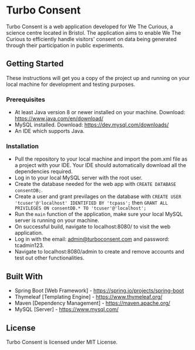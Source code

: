 # Turbo Consent #
Turbo Consent is a web application developed for We The Curious, a science centre located in Bristol. The application aims to enable We The Curious to efficiently handle visitors' consent on data being generated through their participation in public experiments.

## Getting Started ##
These instructions will get you a copy of the project up and running on your local machine for development and testing purposes.

### Prerequisites ###
- At least Java version 8 or newer installed on your machine. Download: https://www.java.com/en/download/
- MySQL installed. Download: https://dev.mysql.com/downloads/
- An IDE which supports Java.

### Installation ###
- Pull the repository to your local machine and import the pom.xml file as a project with your IDE. Your IDE should automatically download all the dependencies required.
- Log in to your local MySQL server with the root user.
- Create the database needed for the web app with `CREATE DATABASE consentDB;`.
- Create a user and grant previlages on the database with `CREATE USER 'tcuser'@'localhost' IDENTIFIED BY 'tcpass';` then `GRANT ALL PRIVILEGES ON consentDB.* TO 'tcuser'@'localhost';`
- Run the `main` function of the application, make sure your local MySQL server is running on your machine.
- On successful build, navigate to localhost:8080/ to visit the web application.
- Log in with the email: admin@turboconsent.com and password: tcadmin123.
- Navigate to localhost:8080/admin to create and remove accounts and test out other functionalities.

## Built With ##
- Spring Boot [Web Framework] - https://spring.io/projects/spring-boot
- Thymeleaf [Templating Engine] - https://www.thymeleaf.org/
- Maven [Dependency Management] - https://maven.apache.org/
- MySQL [Server] - https://www.mysql.com/

## License ##
Turbo Consent is licensed under MIT License.

